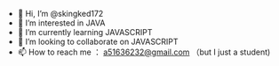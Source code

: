 - 👋 Hi, I’m @skingked172
- 👀 I’m interested in JAVA
- 🌱 I’m currently learning JAVASCRIPT
- 💞️ I’m looking to collaborate on JAVASCRIPT
- 📫 How to reach me ： a51636232@gmail.com   （but I just a student)

<!---
skingked172/skingked172 is a ✨ special ✨ repository because its `README.md` (this file) appears on your GitHub profile.
You can click the Preview link to take a look at your changes.
--->
